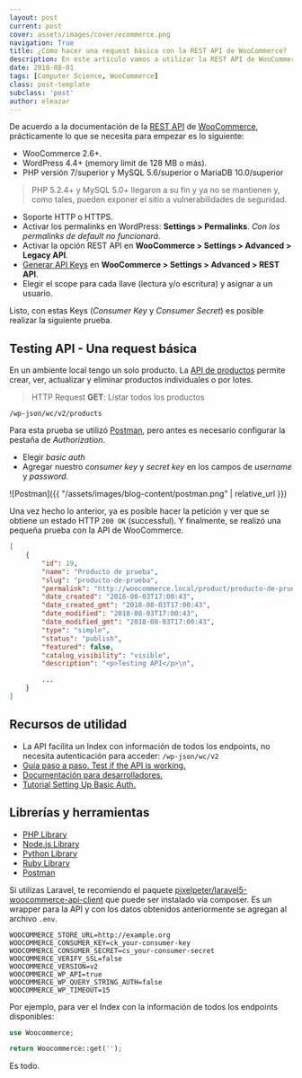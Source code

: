 ```yaml
---
layout: post
current: post
cover: assets/images/cover/ecommerce.png
navigation: True
title: ¿Cómo hacer una request básica con la REST API de WooCommerce?
description: En este artículo vamos a utilizar la REST API de WooCommerce 2.6 para obtener todos los productos en formato JSON.
date: 2018-08-01
tags: [Computer Science, WooCommerce]
class: post-template
subclass: 'post'
author: eleazar
---
```


De acuerdo a la documentación de la [REST API](https://docs.woocommerce.com/document/woocommerce-rest-api/) de [WooCommerce](https://woocommerce.com/), prácticamente lo que se necesita para empezar es lo siguiente:

- WooCommerce 2.6+.
- WordPress 4.4+ (memory limit de 128 MB o más).
- PHP versión 7/superior y MySQL 5.6/superior o MariaDB 10.0/superior

> PHP 5.2.4+ y MySQL 5.0+ llegaron a su fin y ya no se mantienen y, como tales, pueden exponer el sitio a vulnerabilidades de seguridad.

- Soporte HTTP o HTTPS.
- Activar los permalinks en WordPress: **Settings > Permalinks**. *Con los permalinks de default no funcionará*.
- Activar la opción REST API en **WooCommerce > Settings > Advanced > Legacy API**.
- [Generar API Keys](http://woocommerce.github.io/woocommerce-rest-api-docs/#rest-api-keys) en **WooCommerce > Settings > Advanced > REST API**.
- Elegir el scope para cada llave (lectura y/o escritura) y asignar a un usuario.

Listo, con estas Keys (_Consumer Key_ y _Consumer Secret_) es posible realizar la siguiente prueba.

## Testing API - Una request básica

En un ambiente local tengo un solo producto. La [API de productos](http://woocommerce.github.io/woocommerce-rest-api-docs/#product-properties) permite crear, ver, actualizar y eliminar productos individuales o por lotes.

> HTTP Request **GET**: Listar todos los productos

```
/wp-json/wc/v2/products
```

Para esta prueba se utilizó [Postman](https://www.getpostman.com/apps), pero antes es necesario configurar la pestaña de _Authorization_.

- Elegir _basic auth_
- Agregar nuestro _consumer key_ y _secret key_ en los campos de _username_ y _password_.

![Postman]({{ "/assets/images/blog-content/postman.png" | relative_url }})

Una vez hecho lo anterior, ya es posible hacer la petición y ver que se obtiene un estado HTTP `200 OK` (successful). Y finalmente, se realizó una pequeña prueba con la API de WooCommerce.

```json
[
    {
        "id": 19,
        "name": "Producto de prueba",
        "slug": "producto-de-prueba",
        "permalink": "http://woocommerce.local/product/producto-de-prueba/",
        "date_created": "2018-08-03T17:00:43",
        "date_created_gmt": "2018-08-03T17:00:43",
        "date_modified": "2018-08-03T17:00:43",
        "date_modified_gmt": "2018-08-03T17:00:43",
        "type": "simple",
        "status": "publish",
        "featured": false,
        "catalog_visibility": "visible",
        "description": "<p>Testing API</p>\n",

        ...
    }
]
```

## Recursos de utilidad

- La API facilita un Index con información de todos los endpoints, no necesita autenticación para acceder: `/wp-json/wc/v2`
- [Guía paso a paso. Test if the API is working.](https://github.com/woocommerce/woocommerce/wiki/Getting-started-with-the-REST-API)
- [Documentación para desarrolladores.](http://woocommerce.github.io/woocommerce-rest-api-docs/)
- [Tutorial Setting Up Basic Auth.](https://code.tutsplus.com/es/tutorials/wp-rest-api-setting-up-and-using-basic-authentication--cms-24762)

## Librerías y herramientas

- [PHP Library](https://github.com/woocommerce/wc-api-php)
- [Node.js Library](https://www.npmjs.com/package/woocommerce-api)
- [Python Library](https://pypi.python.org/pypi/WooCommerce)
- [Ruby Library](https://rubygems.org/gems/woocommerce_api)
- [Postman](https://www.getpostman.com/)

Si utilizas Laravel, te recomiendo el paquete [pixelpeter/laravel5-woocommerce-api-client](https://github.com/pixelpeter/laravel5-woocommerce-api-client) que puede ser instalado vía composer. Es un wrapper para la API y con los datos obtenidos anteriormente se agregan al archivo `.env`.

```
WOOCOMMERCE_STORE_URL=http://example.org
WOOCOMMERCE_CONSUMER_KEY=ck_your-consumer-key
WOOCOMMERCE_CONSUMER_SECRET=cs_your-consumer-secret
WOOCOMMERCE_VERIFY_SSL=false
WOOCOMMERCE_VERSION=v2
WOOCOMMERCE_WP_API=true
WOOCOMMERCE_WP_QUERY_STRING_AUTH=false
WOOCOMMERCE_WP_TIMEOUT=15
```

Por ejemplo, para ver el Index con la información de todos los endpoints disponibles:

```php
use Woocommerce;

return Woocommerce::get('');
```

Es todo.

